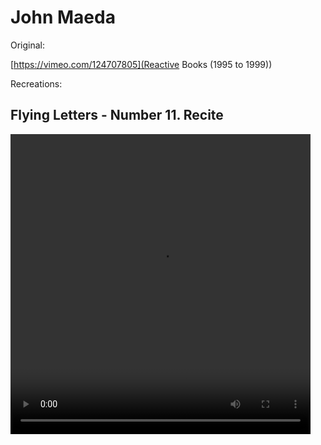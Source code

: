 # John Maeda

Original:

[https://vimeo.com/124707805](Reactive Books (1995 to 1999))

Recreations:

## Flying Letters - Number 11. Recite  


<video src="flying_letters_11.mp4" width="480" height="480" controls preload></video>
